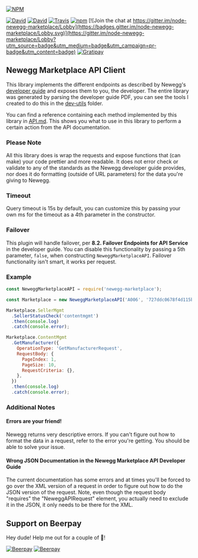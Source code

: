 [![NPM](https://nodei.co/npm/newegg-marketplace.svg?downloads=true&downloadRank=true&stars=true)](https://nodei.co/npm/newegg-marketplace/)

[![David](https://img.shields.io/david/zikeji/node-newegg-marketplace.svg)](package.json) [![David](https://img.shields.io/david/dev/zikeji/node-newegg-marketplace.svg)](package.json) [![Travis](https://img.shields.io/travis/zikeji/node-newegg-marketplace.svg)](https://travis-ci.org/zikeji/node-newegg-marketplace) [![npm](https://img.shields.io/npm/l/newegg-marketplace.svg)](https://github.com/zikeji/node-newegg-marketplace) [![Join the chat at https://gitter.im/node-newegg-marketplace/Lobby](https://badges.gitter.im/node-newegg-marketplace/Lobby.svg)](https://gitter.im/node-newegg-marketplace/Lobby?utm_source=badge&utm_medium=badge&utm_campaign=pr-badge&utm_content=badge) [![Gratipay](https://img.shields.io/gratipay/project/newegg-marketplace.svg)](https://gratipay.com/newegg-marketplace/) 

## Newegg Marketplace API Client

This library implements the different endpoints as described by Newegg's [developer guide](https://sellerportal.newegg.com/Guideline/Newegg_Marketplace_API_DeveloperGuide.zip) and exposes them to you, the developer. The entire library was generated by parsing the developer guide PDF, you can see the tools I created to do this in the [dev-utils](dev-utils/README.md) folder.

You can find a reference containing each method implemented by this library in [API.md](API.md). This shows you what to use in this library to perform a certain action from the API documentation.

### Please Note

All this library does is wrap the requests and expose functions that (can make) your code prettier and more readable. It does not error check or validate to any of the standards as the Newegg developer guide provides, nor does it do formatting (outside of URL parameters) for the data you're giving to Newegg.

### Timeout

Query timeout is 15s by default, you can customize this by passing your own ms for the timeout as a 4th parameter in the constructor.
### Failover

This plugin will handle failover, per **8.2. Failover Endpoints for API Service** in the developer guide. You can disable this functionality by passing a 5th parameter, `false`, when constructing `NeweggMarketplaceAPI`. Failover functionality isn't smart, it works per request.

### Example
```javascript
const NeweggMarketplaceAPI = require('newegg-marketplace');

const Marketplace = new NeweggMarketplaceAPI('A006', '727ddc0678f4d115bd544aff46bc15634', '1B6B1383-01D1-4A1E-BA53-05DECE9BD765');

Marketplace.SellerMgmt
  .SellerStatusCheck('contentmgmt')
  .then(console.log)
  .catch(console.error);

Marketplace.ContentMgmt
  .GetManufacturer({
    OperationType: 'GetManufacturerRequest',
    RequestBody: {
      PageIndex: 1,
      PageSize: 10,
      RequestCriteria: {},
    },
  })
  .then(console.log)
  .catch(console.error);
```

### Additional Notes

#### Errors are your friend!

Newegg returns very descriptive errors. If you can't figure out how to format the data in a request, refer to the error you're getting. You should be able to solve your issue.

#### Wrong JSON Documentation in the Newegg Marketplace API Developer Guide

The current documentation has some errors and at times you'll be forced to go over the XML version of a request in order to figure out how to do the JSON version of the request. Note, even though the request body "requires" the "NeweggAPIRequest" element, you actually need to exclude it in the JSON, it only needs to be there for the XML.

## Support on Beerpay
Hey dude! Help me out for a couple of :beers:!

[![Beerpay](https://beerpay.io/zikeji/node-newegg-marketplace/badge.svg?style=beer-square)](https://beerpay.io/zikeji/node-newegg-marketplace)  [![Beerpay](https://beerpay.io/zikeji/node-newegg-marketplace/make-wish.svg?style=flat-square)](https://beerpay.io/zikeji/node-newegg-marketplace?focus=wish)